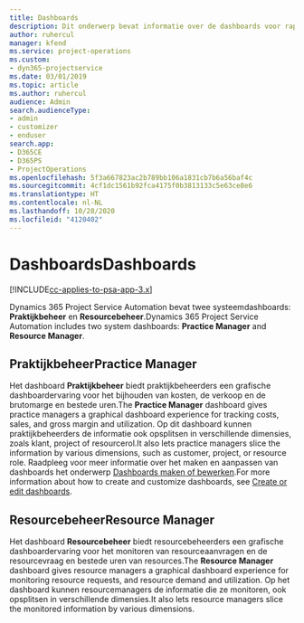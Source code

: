 ```yaml
---
title: Dashboards
description: Dit onderwerp bevat informatie over de dashboards voor rapportage die zijn opgenomen in Dynamics 365 Project Service Automation.
author: ruhercul
manager: kfend
ms.service: project-operations
ms.custom:
- dyn365-projectservice
ms.date: 03/01/2019
ms.topic: article
ms.author: ruhercul
audience: Admin
search.audienceType:
- admin
- customizer
- enduser
search.app:
- D365CE
- D365PS
- ProjectOperations
ms.openlocfilehash: 5f3a667823ac2b789bb106a1831cb7b6a56baf4c
ms.sourcegitcommit: 4cf1dc1561b92fca4175f0b3813133c5e63ce8e6
ms.translationtype: HT
ms.contentlocale: nl-NL
ms.lasthandoff: 10/28/2020
ms.locfileid: "4120402"
---
```

# <a name="dashboards"></a><span data-ttu-id="3a526-103">Dashboards</span><span class="sxs-lookup"><span data-stu-id="3a526-103">Dashboards</span></span>

[!INCLUDE[cc-applies-to-psa-app-3.x](../includes/cc-applies-to-psa-app-3x.md)]

<span data-ttu-id="3a526-104">Dynamics 365 Project Service Automation bevat twee systeemdashboards: **Praktijkbeheer** en **Resourcebeheer**.</span><span class="sxs-lookup"><span data-stu-id="3a526-104">Dynamics 365 Project Service Automation includes two system dashboards: **Practice Manager** and **Resource Manager**.</span></span>

## <a name="practice-manager"></a><span data-ttu-id="3a526-105">Praktijkbeheer</span><span class="sxs-lookup"><span data-stu-id="3a526-105">Practice Manager</span></span> 

<span data-ttu-id="3a526-106">Het dashboard **Praktijkbeheer** biedt praktijkbeheerders een grafische dashboardervaring voor het bijhouden van kosten, de verkoop en de brutomarge en bestede uren.</span><span class="sxs-lookup"><span data-stu-id="3a526-106">The **Practice Manager** dashboard gives practice managers a graphical dashboard experience for tracking costs, sales, and gross margin and utilization.</span></span> <span data-ttu-id="3a526-107">Op dit dashboard kunnen praktijkbeheerders de informatie ook opsplitsen in verschillende dimensies, zoals klant, project of resourcerol.</span><span class="sxs-lookup"><span data-stu-id="3a526-107">It also lets practice managers slice the information by various dimensions, such as customer, project, or resource role.</span></span> <span data-ttu-id="3a526-108">Raadpleeg voor meer informatie over het maken en aanpassen van dashboards het onderwerp [Dashboards maken of bewerken](https://docs.microsoft.com/dynamics365/customerengagement/on-premises/customize/create-edit-dashboards).</span><span class="sxs-lookup"><span data-stu-id="3a526-108">For more information about how to create and customize dashboards, see [Create or edit dashboards](https://docs.microsoft.com/dynamics365/customerengagement/on-premises/customize/create-edit-dashboards).</span></span>

## <a name="resource-manager"></a><span data-ttu-id="3a526-109">Resourcebeheer</span><span class="sxs-lookup"><span data-stu-id="3a526-109">Resource Manager</span></span> 

<span data-ttu-id="3a526-110">Het dashboard **Resourcebeheer** biedt resourcebeheerders een grafische dashboardervaring voor het monitoren van resourceaanvragen en de resourcevraag en bestede uren van resources.</span><span class="sxs-lookup"><span data-stu-id="3a526-110">The **Resource Manager** dashboard gives resource managers a graphical dashboard experience for monitoring resource requests, and resource demand and utilization.</span></span> <span data-ttu-id="3a526-111">Op het dashboard kunnen resourcemanagers de informatie die ze monitoren, ook opsplitsen in verschillende dimensies.</span><span class="sxs-lookup"><span data-stu-id="3a526-111">It also lets resource managers slice the monitored information by various dimensions.</span></span>

